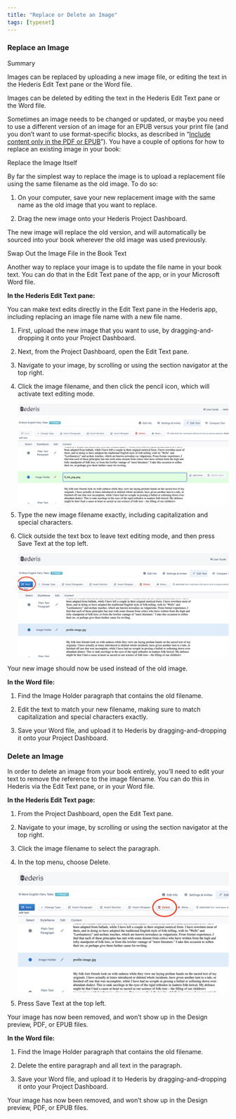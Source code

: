 ```yaml
---
title: "Replace or Delete an Image"
tags: [typeset]
---
```

 
<html><body><section data-type="chapter" class="hsecchapter" data-hederis-type="hsecchapter" id="replace-an-image" data-pi-attrs="id: replace-an-image; data-tags: typeset;" role="doc-chapter" data-tags="typeset" data-author-name=" " data-book-title=" " title="Replace or Delete an Image"><section class="hwprsubsection" data-hederis-type="hwprsubsection" id="phBMKOLgv" data-type="subsection" title="Replace an Image"><h1 data-hederis-type="hblktitle" class="hblktitle" id="pTmBzbN9W">Replace an Image</h1><aside class="hwprbox box" data-hederis-type="hwprbox" id="pzwO3uICf" data-type="sidebar"><p class="hblktype" data-hederis-type="hblktype" id="paJhzpgSC">Summary</p><p class="hblkp" data-hederis-type="hblkp" id="pEGCZRg6V">Images can be replaced by uploading a new image file, or editing the text in the Hederis Edit Text pane or the Word file.</p><p class="hblkp" data-hederis-type="hblkp" id="pvFtVWPD3">Images can be deleted by editing the text in the Hederis Edit Text pane or the Word file.</p></aside><p class="hblkp" data-hederis-type="hblkp" id="p7qLA6Os0">Sometimes an image needs to be changed or updated, or maybe you need to use a different version of an image for an EPUB versus your print file (and you don&#8217;t want to use format-specific blocks, as described in &#8220;<a href="{% link _docs/include-custom-content.md %}" data-hederis-type="hspana" id="p01njxn8V"><span class="Hyperlink" data-hederis-type="hspnspan" id="pYhlRshpR">Include content only in the PDF or EPUB</span></a>&#8221;). You have a couple of options for how to replace an existing image in your book:</p><p class="hblkh1" data-hederis-type="hblkh1" id="pwmIp02tw">Replace the Image Itself</p><p class="hblkp" data-hederis-type="hblkp" id="pdNVksVZh">By far the simplest way to replace the image is to upload a replacement file using the same filename as the old image. To do so:</p><ol class="hwprnumlist" data-hederis-type="hwprnumlist" id="pOEYoCtay"><li class="hblkoli" data-hederis-type="hblkoli" id="liIrIX5Sbq"><p class="hblkoli" data-hederis-type="hblklip" id="pp3FhBOO3">On your computer, save your new replacement image with the same name as the old image that you want to replace.</p></li><li class="hblkoli" data-hederis-type="hblkoli" id="liOS7pD1Nk"><p class="hblkoli" data-hederis-type="hblklip" id="p5Gcw64BT">Drag the new image onto your Hederis Project Dashboard. </p></li></ol><p class="hblkp" data-hederis-type="hblkp" id="pxPJHVvEH">The new image will replace the old version, and will automatically be sourced into your book wherever the old image was used previously.</p><p class="hblkh1" data-hederis-type="hblkh1" id="pmSjDheSk">Swap Out the Image File in the Book Text</p><p class="hblkp" data-hederis-type="hblkp" id="pmEH4qyUm">Another way to replace your image is to update the file name in your book text. You can do that in the Edit Text pane of the app, or in your Microsoft Word file.</p><p class="hblkp" data-hederis-type="hblkp" id="pO5VczSay"><strong data-hederis-type="hspanstrong" id="pNuKgyU7M">In the <strong class="hspanstrong" data-hederis-type="hspanstrong" id="pgXAvb0PQ">Hederis Edit Text pane:</strong></strong></p><p class="hblkp" data-hederis-type="hblkp" id="ppvvMv9cB">You can make text edits directly in the Edit Text pane in the Hederis app, including replacing an image file name with a new file name.</p><ol class="hwprnumlist" data-hederis-type="hwprnumlist" id="pdw2V8kOI"><li class="hblkoli" data-hederis-type="hblkoli" id="li0CgSTiCQ"><p class="hblkoli" data-hederis-type="hblklip" id="pjF6LoSlM">First, upload the new image that you want to use, by dragging-and-dropping it onto your Project Dashboard.</p></li><li class="hblkoli" data-hederis-type="hblkoli" id="limbY0HgYr"><p class="hblkoli" data-hederis-type="hblklip" id="pAYh8qOEt">Next, from the Project Dashboard, open the Edit Text pane.</p></li><li class="hblkoli" data-hederis-type="hblkoli" id="lihHZPONza"><p class="hblkoli" data-hederis-type="hblklip" id="pMBpuORek">Navigate to your image, by scrolling or using the section navigator at the top right.</p></li><li class="hblkoli" data-hederis-type="hblkoli" id="li0poNKYh4"><p class="hblkoli" data-hederis-type="hblklip" id="p4tmucY7k">Click the image filename, and then click the pencil icon, which will activate text editing mode.</p><img data-hederis-type="hblkimg" class="hblkimg" id="pnbXvqOaa" src="/images/replaceimage1.png" data-img-src="/images/replaceimage1.png"/></li><li class="hblkoli" data-hederis-type="hblkoli" id="lit29togBV"><p class="hblkoli" data-hederis-type="hblklip" id="pPcIzHTIl">Type the new image filename exactly, including capitalization and special characters.</p></li><li class="hblkoli" data-hederis-type="hblkoli" id="li4u08AvkZ"><p class="hblkoli" data-hederis-type="hblklip" id="pUEoWFyli">Click outside the text box to leave text editing mode, and then press Save Text at the top left.</p><img data-hederis-type="hblkimg" class="hblkimg" id="pczf69cmc" src="/images/replaceimage2.png" data-img-src="/images/replaceimage2.png"/></li></ol><p class="hblkp" data-hederis-type="hblkp" id="p73oTTlbJ">Your new image should now be used instead of the old image.</p><p class="hblkp" data-hederis-type="hblkp" id="pcyF84Df1"><strong class="hspanstrong" data-hederis-type="hspanstrong" id="pBqYNNUgn">In the Word file:</strong></p><ol class="hwprnumlist" data-hederis-type="hwprnumlist" id="pOsXWQ2Hg"><li class="hblkoli" data-hederis-type="hblkoli" id="liTcjSxoyG"><p class="hblkoli" data-hederis-type="hblklip" id="pKUVBUVA1">Find the Image Holder paragraph that contains the old filename.</p></li><li class="hblkoli" data-hederis-type="hblkoli" id="lisusWnxe6"><p class="hblkoli" data-hederis-type="hblklip" id="pt6NVO45i">Edit the text to match your new filename, making sure to match capitalization and special characters exactly.</p></li><li class="hblkoli" data-hederis-type="hblkoli" id="liEI4B7TtP"><p class="hblkoli" data-hederis-type="hblklip" id="pq01l1gXW">Save your Word file, and upload it to Hederis by dragging-and-dropping it onto your Project Dashboard.</p></li></ol></section><section class="hwprsubsection" data-hederis-type="hwprsubsection" id="pmuaIn9CA" data-type="subsection" title="Delete an Image"><h1 data-hederis-type="hblktitle" class="hblktitle" id="pCRhPfEBA">Delete an Image</h1><p class="hblkp" data-hederis-type="hblkp" id="p1rwuhB2v">In order to delete an image from your book entirely, you&#8217;ll need to edit your text to remove the reference to the image filename. You can do this in Hederis via the Edit Text pane, or in your Word file.</p><p class="hblkp" data-hederis-type="hblkp" id="p05yFMMyE"><strong class="hspanstrong" data-hederis-type="hspanstrong" id="pfewUSHpQ">In the Hederis Edit Text page:</strong></p><ol class="hwprnumlist" data-hederis-type="hwprnumlist" id="pjDkDxIH0"><li class="hblkoli" data-hederis-type="hblkoli" id="li0cjh1GDR"><p class="hblkoli" data-hederis-type="hblklip" id="p0hptirVW">From the Project Dashboard, open the Edit Text pane.</p></li><li class="hblkoli" data-hederis-type="hblkoli" id="lio4wSMP0Q"><p class="hblkoli" data-hederis-type="hblklip" id="pcE6tV8nA">Navigate to your image, by scrolling or using the section navigator at the top right.</p></li><li class="hblkoli" data-hederis-type="hblkoli" id="li06nq0c0r"><p class="hblkoli" data-hederis-type="hblklip" id="p6JPocZoV">Click the image filename to select the paragraph.</p></li><li class="hblkoli" data-hederis-type="hblkoli" id="limc5gcw0E"><p class="hblkoli" data-hederis-type="hblklip" id="pm8JZWGue">In the top menu, choose Delete.</p><img data-hederis-type="hblkimg" class="hblkimg" id="pUPdzinEN" src="/images/replaceimage3.png" data-img-src="/images/replaceimage3.png"/></li><li class="hblkoli" data-hederis-type="hblkoli" id="liOQrsmD07"><p class="hblkoli" data-hederis-type="hblklip" id="pNuzDhSRD">Press Save Text at the top left.</p></li></ol><p class="hblkp" data-hederis-type="hblkp" id="pW10BHkOz">Your image has now been removed, and won&#8217;t show up in the Design preview, PDF, or EPUB files.</p><p class="hblkp" data-hederis-type="hblkp" id="pH57cX2NA"><strong class="hspanstrong" data-hederis-type="hspanstrong" id="pD4ZRakm6">In the Word file:</strong></p><ol class="hwprnumlist" data-hederis-type="hwprnumlist" id="pTZWv2Z1R"><li class="hblkoli" data-hederis-type="hblkoli" id="liashIyPSb"><p class="hblkoli" data-hederis-type="hblklip" id="po4K5fP12">Find the Image Holder paragraph that contains the old filename.</p></li><li class="hblkoli" data-hederis-type="hblkoli" id="li3i6HZdR6"><p class="hblkoli" data-hederis-type="hblklip" id="pNnqasaGv">Delete the entire paragraph and all text in the paragraph.</p></li><li class="hblkoli" data-hederis-type="hblkoli" id="liQ14C3Gca"><p class="hblkoli" data-hederis-type="hblklip" id="peXWEgwtE">Save your Word file, and upload it to Hederis by dragging-and-dropping it onto your Project Dashboard.</p></li></ol><p class="hblkp" data-hederis-type="hblkp" id="pzLfr7fXD">Your image has now been removed, and won&#8217;t show up in the Design preview, PDF, or EPUB files.</p></section></section></body></html>
